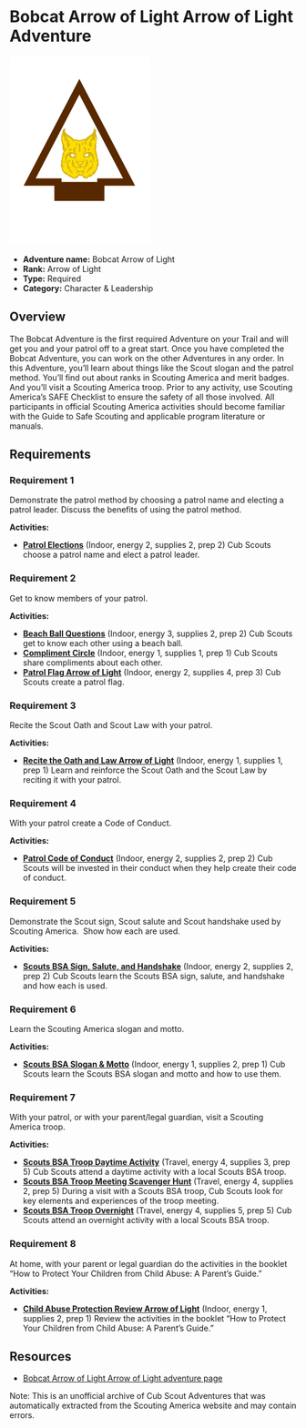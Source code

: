 # Bobcat Arrow of Light Arrow of Light Adventure

![Bobcat Arrow of Light Arrow of Light adventure belt loop](images/bobcat-arrow-of-light.jpg)

- **Adventure name:** Bobcat Arrow of Light
- **Rank:** Arrow of Light
- **Type:** Required
- **Category:** Character & Leadership

## Overview

The Bobcat Adventure is the first required Adventure on your Trail and will get you and your patrol off to a great start. Once you have completed the Bobcat Adventure, you can work on the other Adventures in any order. In this Adventure, you’ll learn about things like the Scout slogan and the patrol method. You’ll find out about ranks in Scouting America and merit badges. And you’ll visit a Scouting America troop. Prior to any activity, use Scouting America’s SAFE Checklist to ensure the safety of all those involved. All participants in official Scouting America activities should become familiar with the Guide to Safe Scouting and applicable program literature or manuals.

## Requirements

### Requirement 1

Demonstrate the patrol method by choosing a patrol name and electing a patrol leader. Discuss the benefits of using the patrol method.

**Activities:**

- **[Patrol Elections](https://www.scouting.org/cub-scout-activities/patrol-elections/)** (Indoor, energy 2, supplies 2, prep 2)
  Cub Scouts choose a patrol name and elect a patrol leader.

### Requirement 2

Get to know members of your patrol.

**Activities:**

- **[Beach Ball Questions](https://www.scouting.org/cub-scout-activities/beach-ball-questions/)** (Indoor, energy 3, supplies 2, prep 2)
  Cub Scouts get to know each other using a beach ball.
- **[Compliment Circle](https://www.scouting.org/cub-scout-activities/compliment-circle/)** (Indoor, energy 1, supplies 1, prep 1)
  Cub Scouts share compliments about each other.
- **[Patrol Flag Arrow of Light](https://www.scouting.org/cub-scout-activities/patrol-flag-arrow-of-light/)** (Indoor, energy 2, supplies 4, prep 3)
  Cub Scouts create a patrol flag.

### Requirement 3

Recite the Scout Oath and Scout Law with your patrol.

**Activities:**

- **[Recite the Oath and Law Arrow of Light](https://www.scouting.org/cub-scout-activities/recite-the-oath-and-law-arrow-of-light/)** (Indoor, energy 1, supplies 1, prep 1)
  Learn and reinforce the Scout Oath and the Scout Law by reciting it with your patrol.

### Requirement 4

With your patrol create a Code of Conduct.

**Activities:**

- **[Patrol Code of Conduct](https://www.scouting.org/cub-scout-activities/patrol-code-of-conduct/)** (Indoor, energy 2, supplies 2, prep 2)
  Cub Scouts will be invested in their conduct when they help create their code of conduct.

### Requirement 5

Demonstrate the Scout sign, Scout salute and Scout handshake used by Scouting America.  Show how each are used.

**Activities:**

- **[Scouts BSA Sign, Salute, and Handshake](https://www.scouting.org/cub-scout-activities/scouts-bsa-sign-salute-and-handshake/)** (Indoor, energy 2, supplies 2, prep 2)
  Cub Scouts learn the Scouts BSA sign, salute, and handshake and how each is used.

### Requirement 6

Learn the Scouting America slogan and motto.

**Activities:**

- **[Scouts BSA Slogan & Motto](https://www.scouting.org/cub-scout-activities/scouts-bsa-slogan-motto/)** (Indoor, energy 1, supplies 2, prep 1)
  Cub Scouts learn the Scouts BSA slogan and motto and how to use them.

### Requirement 7

With your patrol, or with your parent/legal guardian, visit a Scouting America troop.

**Activities:**

- **[Scouts BSA Troop Daytime Activity](https://www.scouting.org/cub-scout-activities/scouts-bsa-troop-daytime-activity/)** (Travel, energy 4, supplies 3, prep 5)
  Cub Scouts attend a daytime activity with a local Scouts BSA troop.
- **[Scouts BSA Troop Meeting Scavenger Hunt](https://www.scouting.org/cub-scout-activities/scouts-bsa-troop-meeting-scavenger-hunt/)** (Travel, energy 4, supplies 2, prep 5)
  During a visit with a Scouts BSA troop, Cub Scouts look for key elements and experiences of the troop meeting.
- **[Scouts BSA Troop Overnight](https://www.scouting.org/cub-scout-activities/scouts-bsa-troop-overnight/)** (Travel, energy 4, supplies 5, prep 5)
  Cub Scouts attend an overnight activity with a local Scouts BSA troop.

### Requirement 8

At home, with your parent or legal guardian do the activities in the booklet “How to Protect Your Children from Child Abuse: A Parent’s Guide.”

**Activities:**

- **[Child Abuse Protection Review Arrow of Light](https://www.scouting.org/cub-scout-activities/child-abuse-protection-review-arrow-of-light/)** (Indoor, energy 1, supplies 2, prep 1)
  Review the activities in the booklet “How to Protect Your Children from Child Abuse: A Parent’s Guide.”


## Resources

- [Bobcat Arrow of Light Arrow of Light adventure page](https://www.scouting.org/cub-scout-adventures/bobcat-aol/)

Note: This is an unofficial archive of Cub Scout Adventures that was automatically extracted from the Scouting America website and may contain errors.
